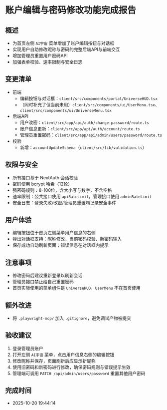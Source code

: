 # 账户编辑与密码修改功能完成报告

## 概述
- 为首页左侧 `AI宇宙` 菜单增加了账户编辑按钮与对话框
- 实现用户自助修改昵称与密码的完整后端API与前端交互
- 增加管理员重置用户密码API
- 加强表单校验、速率限制与安全日志

## 变更清单
- 前端
  - 编辑按钮与对话框：`client/src/components/portal/UniverseHUD.tsx`
  - （同时补充了但当前未用）`client/src/components/ui/UserMenu.tsx`、`client/src/components/ui/UniverseMenu.tsx`
- 后端API
  - 用户改密：`client/src/app/api/auth/change-password/route.ts`
  - 账户信息更新：`client/src/app/api/auth/account/route.ts`
  - 管理员重置密码：`client/src/app/api/admin/users/password/route.ts`
- 校验
  - 新增：`accountUpdateSchema`（`client/src/lib/validation.ts`）

## 权限与安全
- 所有接口基于 NextAuth 会话校验
- 密码使用 bcrypt 哈希（12轮）
- 强密码规则：8-100位，含大小写与数字，不含空格
- 速率限制：公共接口使用 `apiRateLimit`，管理接口使用 `adminRateLimit`
- 安全日志：登录失败/改密/管理员重置均记录安全事件

## 用户体验
- 编辑按钮位于首页左侧菜单用户信息的右侧
- 弹出对话框支持：昵称修改、当前密码校验、新密码输入
- 保存成功自动刷新页面；错误信息在对话框内提示

## 注意事项
- 修改密码后建议重新登录以刷新会话
- 管理员接口禁止给自己重置密码
- 首页实际使用的菜单组件是 `UniverseHUD`，`UserMenu` 不在首页使用

## 额外改进
- 将 `.playwright-mcp/` 加入 `.gitignore`，避免调试产物被提交

## 验收建议
1. 登录管理员账户
2. 打开左侧 `AI宇宙` 菜单，点击用户信息右侧的编辑按钮
3. 修改昵称并保存，页面刷新后应显示新昵称
4. 使用旧密码和新密码进行修改，确保密码规则与错误提示生效
5. 管理端可调用 `PATCH /api/admin/users/password` 重置其他用户密码

## 完成时间
- 2025-10-20 19:44:14
